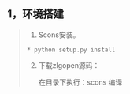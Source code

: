 ## 1，环境搭建
>  1.  Scons安装。
>
>     * python setup.py install 
>
>  2. 下载zlgopen源码：
>
>      在目录下执行：scons  编译
>

